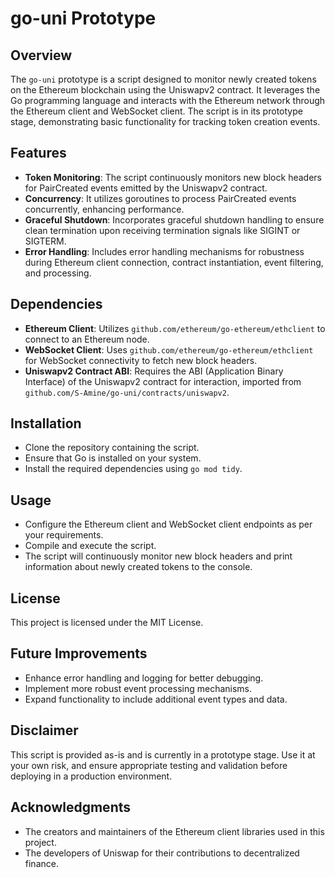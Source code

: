 # go-uni Prototype

## Overview
The `go-uni` prototype is a script designed to monitor newly created tokens on the Ethereum blockchain using the Uniswapv2 contract. It leverages the Go programming language and interacts with the Ethereum network through the Ethereum client and WebSocket client. The script is in its prototype stage, demonstrating basic functionality for tracking token creation events.

## Features
- **Token Monitoring**: The script continuously monitors new block headers for PairCreated events emitted by the Uniswapv2 contract.
- **Concurrency**: It utilizes goroutines to process PairCreated events concurrently, enhancing performance.
- **Graceful Shutdown**: Incorporates graceful shutdown handling to ensure clean termination upon receiving termination signals like SIGINT or SIGTERM.
- **Error Handling**: Includes error handling mechanisms for robustness during Ethereum client connection, contract instantiation, event filtering, and processing.

## Dependencies
- **Ethereum Client**: Utilizes `github.com/ethereum/go-ethereum/ethclient` to connect to an Ethereum node.
- **WebSocket Client**: Uses `github.com/ethereum/go-ethereum/ethclient` for WebSocket connectivity to fetch new block headers.
- **Uniswapv2 Contract ABI**: Requires the ABI (Application Binary Interface) of the Uniswapv2 contract for interaction, imported from `github.com/S-Amine/go-uni/contracts/uniswapv2`.

## Installation
- Clone the repository containing the script.
- Ensure that Go is installed on your system.
- Install the required dependencies using `go mod tidy`.

## Usage
- Configure the Ethereum client and WebSocket client endpoints as per your requirements.
- Compile and execute the script.
- The script will continuously monitor new block headers and print information about newly created tokens to the console.

## License
This project is licensed under the MIT License.

## Future Improvements
- Enhance error handling and logging for better debugging.
- Implement more robust event processing mechanisms.
- Expand functionality to include additional event types and data.

## Disclaimer
This script is provided as-is and is currently in a prototype stage. Use it at your own risk, and ensure appropriate testing and validation before deploying in a production environment.


## Acknowledgments
- The creators and maintainers of the Ethereum client libraries used in this project.
- The developers of Uniswap for their contributions to decentralized finance.
